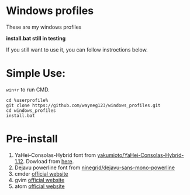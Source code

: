 # Windows profiles
These are my windows profiles

**install.bat still in testing**

If you still want to use it, you can follow instroctions below.
# Simple Use:
`win+r` to run CMD.
```
cd %userprofile%
git clone https://github.com/wayneg123/windows_profiles.git
cd windows_profiles
install.bat
```

# Pre-install
1. YaHei-Consolas-Hybrid font from [yakumioto/YaHei-Consolas-Hybrid-1.12](https://github.com/yakumioto/YaHei-Consolas-Hybrid-1.12). Dowload from [here](https://raw.githubusercontent.com/yakumioto/YaHei-Consolas-Hybrid-1.12/master/YaHei%20Consolas%20Hybrid%201.12.ttf).
2. Dejavu powerline font from [ninegrid/dejavu-sans-mono-powerline](https://github.com/ninegrid/dejavu-sans-mono-powerline)
3. cmder [official website](http://cmder.net/)
4. gvim [official website](http://www.vim.org/)
5. atom [official website](https://atom.io/)
